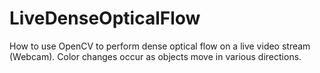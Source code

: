 # LiveDenseOpticalFlow
How to use OpenCV to perform dense optical flow on a live video stream (Webcam). Color changes occur as objects move in various directions.



